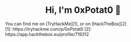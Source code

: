 <h1 align="center"> Hi, I'm 0xPotat0 🥔</h1>

<footer>
You can find me on [TryHackMe][1], or on [HackTheBox][2]
</footer>
[1]: https://tryhackme.com/p/0xPotat0
[2]: https://app.hackthebox.eu/profile/719312
